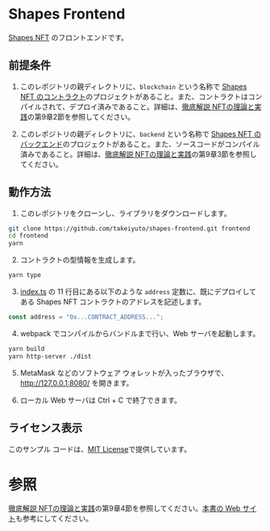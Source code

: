 # Shapes Frontend

[Shapes NFT](https://github.com/takeiyuto/shapes) のフロントエンドです。

## 前提条件

1. このレポジトリの親ディレクトリに、`blockchain` という名称で [Shapes NFT のコントラクト](https://github.com/takeiyuto/shapes-contract)のプロジェクトがあること。また、コントラクトはコンパイルされて、デプロイ済みであること。詳細は、[徹底解説 NFTの理論と実践](https://www.ohmsha.co.jp/book/9784274230608/)の第9章2節を参照してください。

2. このレポジトリの親ディレクトリに、`backend` という名称で [Shapes NFT のバックエンド](https://github.com/takeiyuto/shapes-backend)のプロジェクトがあること。また、ソースコードがコンパイル済みであること。詳細は、[徹底解説 NFTの理論と実践](https://www.ohmsha.co.jp/book/9784274230608/)の第9章3節を参照してください。

## 動作方法

1. このレポジトリをクローンし、ライブラリをダウンロードします。
```bash
git clone https://github.com/takeiyuto/shapes-frontend.git frontend
cd frontend
yarn
```

2. コントラクトの型情報を生成します。
```bash
yarn type
```

3. [index.ts](./src/index.ts) の 11 行目にある以下のような `address` 定数に、既にデプロイしてある Shapes NFT コントラクトのアドレスを記述します。
```ts
const address = "0x...CONTRACT_ADDRESS...";
```

4. webpack でコンパイルからバンドルまで行い、Web サーバを起動します。
```bash
yarn build
yarn http-server ./dist
```

5. MetaMask などのソフトウェア ウォレットが入ったブラウザで、http://127.0.0.1:8080/ を開きます。

6. ローカル Web サーバは Ctrl + C で終了できます。

## ライセンス表示

このサンプル コードは、[MIT License](LICENSE)で提供しています。

# 参照

[徹底解説 NFTの理論と実践](https://www.ohmsha.co.jp/book/9784274230608/)の第9章4節を参照してください。[本書の Web サイト](https://takeiyuto.github.io/nft-book)も参考にしてください。
